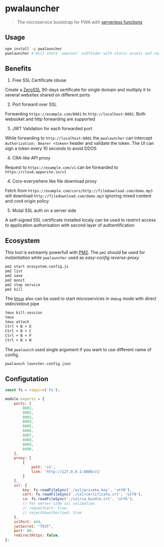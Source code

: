# pwalauncher

> The microservice bootstrap for PWA with [serverless functions](https://appwrite.io/docs/products/functions)

## Usage

```bash
npm install -g pwalauncher
pwalauncher # Will share `wwwroot` subfolder with static assets and redirect to `index.html` if 404
```

## Benefits

1. Free SSL Certificate obuse

Create a [ZeroSSL](https://zerossl.com/) 90-days sertificate for single domain and multiply it to several websites shared on different ports

2. Port forward over SSL

Forwarding `https://example.com/8081` to `http://localhost:8081`. Both websoket and http forwarding are supported

3. JWT Validation for each forwarded port

While forwarding to `http://localhost:8081` the `pwalauncher` can intercept `Authorization: Bearer <token>` header and validate the token. The UI can sign a token every 10 seconds to avoid DDOS

4. CRA-like API proxy

Request to `https://example.com/v1` can be forwarded to `https://cloud.appwrite.io/v1`

4. Cors-everywhere like file download proxy

Fetch from `https://example.com/cors/http://filedownload.com/demo.mp3` will download `http://filedownload.com/demo.mp3` ignoring mixed content and cord origin policy

5. Mutal SSL auth on a server side

A self-signed SSL certificate installed localy can be used to restrict access to application authorisation with second layer of authentification

## Ecosystem

This tool is extreamly powerfull with [PM2](https://pm2.keymetrics.io/). The `pm2` should be used for *instantiation* while `pwalauncher` used as *easy-config reverse-proxy*

```bash
pm2 start ecosystem.config.js
pm2 list
pm2 save
pm2 monit
pm2 stop service
pm2 kill
```

The [tmux](https://github.com/tmux/tmux) also can be used to start microservices in `debug` mode with direct stdin/stdout pipe

```bash
tmux kill-session
tmux
tmux attach
Ctrl + B + D
Ctrl + B + C
Ctrl + B + P
Ctrl + B + N
```

The `pwalaunch` used single argument if you want to use different name of config.

```bash
pwalaunch launcher.config.json
```

## Configutation

```javascript
const fs = require('fs');

module.exports = {
    ports: [
        8081,
        8082,
        8083,
        8084,
        8085,
        8086,
        8087,
        8088,
        8089,
        8090,
    ],
    proxy: [
        {
            path: 'v1',
            link: 'http://127.0.0.1:8080/v1'
        }
    ],
    ssl: {
        key: fs.readFileSync('./ssl/private.key', 'utf8'),
        cert: fs.readFileSync('./ssl/certificate.crt', 'utf8'),
        ca: fs.readFileSync('./ssl/ca_bundle.crt', 'utf8'),
        // for server-side ssl validation
        // requestCert: true,
        // rejectUnauthorized: true
    },
    sslPort: 444,
    jwtSecret: "TEST",
    port: 80,
    redirectHttps: false,
};
```
